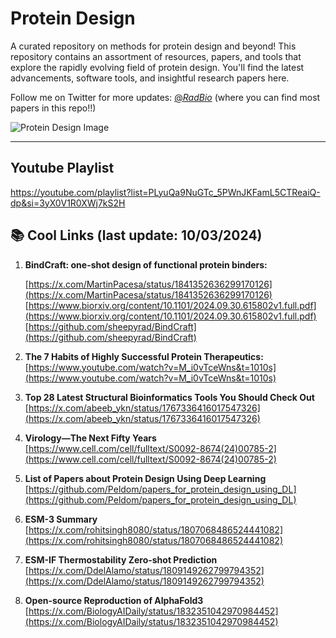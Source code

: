 # Protein Design
A curated repository on methods for protein design and beyond! This repository contains an assortment of resources, papers, and tools that explore the rapidly evolving field of protein design. You'll find the latest advancements, software tools, and insightful research papers here.

Follow me on Twitter for more updates: [@_RadBio_](https://x.com/_RadBio_) (where you can find most papers in this repo!!)

![Protein Design Image][proteinImage]

[proteinImage]: https://pbs.twimg.com/media/GD-7KNBW4AALdEq?format=jpg&name=small

---
## Youtube Playlist
https://youtube.com/playlist?list=PLyuQa9NuGTc_5PWnJKFamL5CTReaiQ-dp&si=3yX0V1R0XWj7kS2H

## 📚 Cool Links (last update: 10/03/2024)
1. **BindCraft: one-shot design of functional protein binders:**

   [https://x.com/MartinPacesa/status/1841352636299170126](https://x.com/MartinPacesa/status/1841352636299170126)  
   [https://www.biorxiv.org/content/10.1101/2024.09.30.615802v1.full.pdf](https://www.biorxiv.org/content/10.1101/2024.09.30.615802v1.full.pdf)  
   [https://github.com/sheepyrad/BindCraft](https://github.com/sheepyrad/BindCraft)
   
2.  **The 7 Habits of Highly Successful Protein Therapeutics:**
   [https://www.youtube.com/watch?v=M_i0vTceWns&t=1010s](https://www.youtube.com/watch?v=M_i0vTceWns&t=1010s)

3. **Top 28 Latest Structural Bioinformatics Tools You Should Check Out**  
   [https://x.com/abeeb_ykn/status/1767336416017547326](https://x.com/abeeb_ykn/status/1767336416017547326)

4. **Virology—The Next Fifty Years**  
   [https://www.cell.com/cell/fulltext/S0092-8674(24)00785-2](https://www.cell.com/cell/fulltext/S0092-8674(24)00785-2)

5. **List of Papers about Protein Design Using Deep Learning**  
   [https://github.com/Peldom/papers_for_protein_design_using_DL](https://github.com/Peldom/papers_for_protein_design_using_DL)

6. **ESM-3 Summary**  
   [https://x.com/rohitsingh8080/status/1807068486524441082](https://x.com/rohitsingh8080/status/1807068486524441082)

7. **ESM-IF Thermostability Zero-shot Prediction**  
   [https://x.com/DdelAlamo/status/1809149262799794352](https://x.com/DdelAlamo/status/1809149262799794352)

8. **Open-source Reproduction of AlphaFold3**  
   [https://x.com/BiologyAIDaily/status/1832351042970984452](https://x.com/BiologyAIDaily/status/1832351042970984452)
